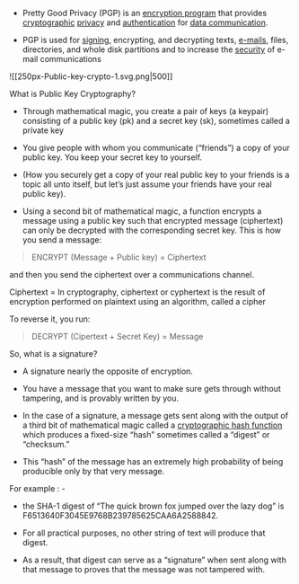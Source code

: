 - Pretty Good Privacy (PGP) is an [encryption program](https://en.wikipedia.org/wiki/Encryption_software) that provides [cryptographic](https://en.wikipedia.org/wiki/Cryptographic) [privacy](https://en.wikipedia.org/wiki/Privacy) and [authentication](https://en.wikipedia.org/wiki/Authentication) for [data communication](https://en.wikipedia.org/wiki/Data_communication).

- PGP is used for [signing](https://en.wikipedia.org/wiki/Digital_signature), encrypting, and decrypting texts, [e-mails](https://en.wikipedia.org/wiki/Email), files, directories, and whole disk partitions and to increase the [security](https://en.wikipedia.org/wiki/Security) of e-mail communications

![[250px-Public-key-crypto-1.svg.png|500]]

What is Public Key Cryptography?

- Through mathematical magic, you create a pair of keys (a keypair) consisting of a public key (pk) and a secret key (sk), sometimes called a private key

- You give people with whom you communicate (“friends”) a copy of your public key. You keep your secret key to yourself.

- (How you securely get a copy of your real public key to your friends is a topic all unto itself, but let’s just assume your friends have your real public key).

- Using a second bit of mathematical magic, a function encrypts a message using a public key such that encrypted message (ciphertext) can only be decrypted with the corresponding secret key. This is how you send a message:


> ENCRYPT (Message + Public key) = Ciphertext

and then you send the ciphertext over a communications channel.

Ciphertext = In cryptography, ciphertext or cyphertext is the result of encryption performed on plaintext using an algorithm, called a cipher

To reverse it, you run:

> DECRYPT (Cipertext + Secret Key) = Message

So, what is a signature?

- A signature nearly the opposite of encryption.

- You have a message that you want to make sure gets through without tampering, and is provably written by you.

- In the case of a signature, a message gets sent along with the output of a third bit of mathematical magic called a [cryptographic hash function](https://en.wikipedia.org/wiki/Cryptographic_hash_function) which produces a fixed-size “hash” sometimes called a “digest” or “checksum.”

- This “hash” of the message has an extremely high probability of being producible only by that very message.

For example : -

- the SHA-1 digest of “The quick brown fox jumped over the lazy dog” is F6513640F3045E9768B239785625CAA6A2588842.

- For all practical purposes, no other string of text will produce that digest.

- As a result, that digest can serve as a “signature” when sent along with that message to proves that the message was not tampered with.